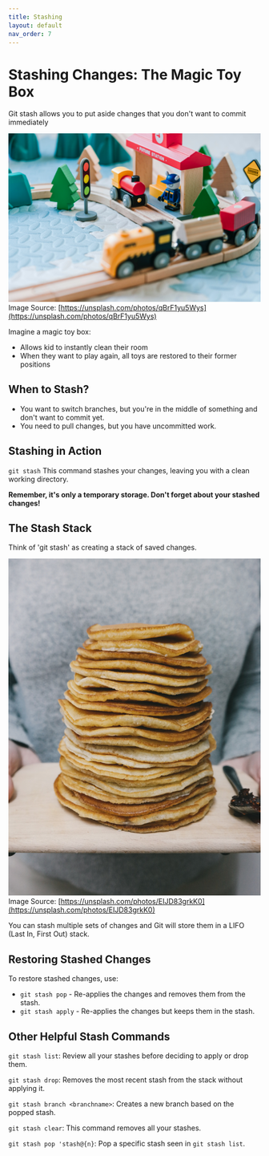 ```yaml
---
title: Stashing
layout: default
nav_order: 7
---
```


# Stashing Changes: The Magic Toy Box

Git stash allows you to put aside changes that you don't want to commit immediately

![ToyBox](toy-train.jpg)
Image Source: [https://unsplash.com/photos/qBrF1yu5Wys](https://unsplash.com/photos/qBrF1yu5Wys)

Imagine a magic toy box:
- Allows kid to instantly clean their room
- When they want to play again, all toys are restored to their former positions


## When to Stash?

- You want to switch branches, but you're in the middle of something and don't want
to commit yet.
- You need to pull changes, but you have uncommitted work.


## Stashing in Action

`git stash`
This command stashes your changes, leaving you with a clean working directory.

**Remember, it's only a temporary storage. Don't forget about your stashed changes!**

## The Stash Stack

Think of 'git stash' as creating a stack of saved changes.

![pancakes on brown tray by Brigitte Tohm](pancakes.jpg)
Image Source: [https://unsplash.com/photos/EIJD83grkK0](https://unsplash.com/photos/EIJD83grkK0)

You can stash multiple sets of changes and Git will store them in a LIFO (Last In, First Out) stack.

## Restoring Stashed Changes

To restore stashed changes, use:

- `git stash pop` - Re-applies the changes and removes them from the stash.
- `git stash apply` - Re-applies the changes but keeps them in the stash.

## Other Helpful Stash Commands

`git stash list`: Review all your stashes before deciding to apply or drop them.

`git stash drop`: Removes the most recent stash from the stack without applying it.

`git stash branch <branchname>`: Creates a new branch based on the popped stash.

`git stash clear`: This command removes all your stashes.

`git stash pop 'stash@{n}`: Pop a specific stash seen in `git stash list`.